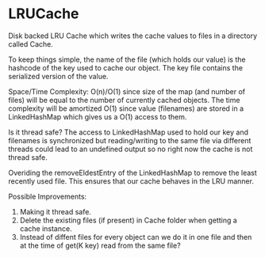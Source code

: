 # LRUCache

Disk backed LRU Cache which writes the cache values to files in a directory called Cache. 

To keep things simple, the name of the file (which holds our value) is the hashcode of the key used to cache our object. The key file contains the serialized version of the value.

Space/Time Complexity: O(n)/O(1) since size of the map (and number of files) will be equal to the number of currently cached objects. The time complexity will be amortized O(1) since value (filenames) are stored in a LinkedHashMap which gives us a O(1) access to them.

Is it thread safe? 
The access to LinkedHashMap used to hold our key and filenames is synchronized but reading/writing to the same file via different threads could lead to an undefined output so no right now the cache is not thread safe.

Overiding the removeEldestEntry of the LinkedHashMap to remove the least recently used file. This ensures that our cache behaves in the LRU manner.

Possible Improvements:
1. Making it thread safe.
2. Delete the existing files (if present) in Cache folder when getting a cache instance.
3. Instead of diffent files for every object can we do it in one file and then at the time of get(K key) read from the same file?
